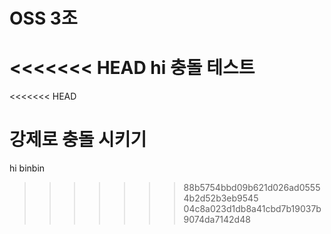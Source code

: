 # OSS 3조
<<<<<<< HEAD
hi
충돌 테스트
=======
<<<<<<< HEAD

강제로 충돌 시키기
=======
hi binbin
>>>>>>> 88b5754bbd09b621d026ad05554b2d52b3eb9545
>>>>>>> 04c8a023d1db8a41cbd7b19037b9074da7142d48
